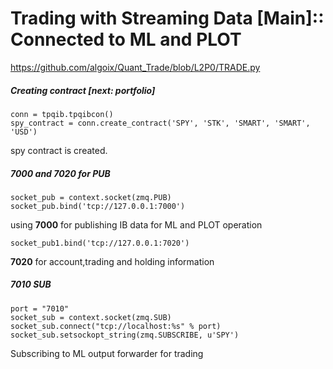 # Trading with Streaming Data [Main]:: Connected to ML and PLOT

https://github.com/algoix/Quant_Trade/blob/L2P0/TRADE.py

##### Creating contract [next: portfolio]  
    conn = tpqib.tpqibcon()
    spy_contract = conn.create_contract('SPY', 'STK', 'SMART', 'SMART', 'USD')
spy contract is created.

##### 7000 and 7020 for PUB
    socket_pub = context.socket(zmq.PUB)
    socket_pub.bind('tcp://127.0.0.1:7000')
using **7000** for publishing IB data for ML and PLOT operation    

    socket_pub1.bind('tcp://127.0.0.1:7020')
**7020** for account,trading and holding information

##### 7010 SUB
    port = "7010"
    socket_sub = context.socket(zmq.SUB)
    socket_sub.connect("tcp://localhost:%s" % port)
    socket_sub.setsockopt_string(zmq.SUBSCRIBE, u'SPY')
    
Subscribing to ML output forwarder for trading

